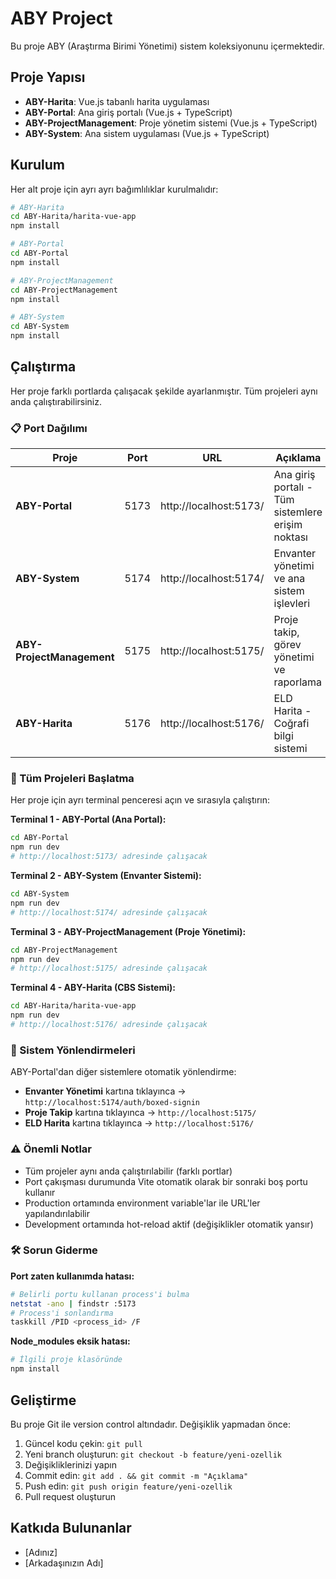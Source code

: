 # ABY Project

Bu proje ABY (Araştırma Birimi Yönetimi) sistem koleksiyonunu içermektedir.

## Proje Yapısı

- **ABY-Harita**: Vue.js tabanlı harita uygulaması
- **ABY-Portal**: Ana giriş portalı (Vue.js + TypeScript)
- **ABY-ProjectManagement**: Proje yönetim sistemi (Vue.js + TypeScript)
- **ABY-System**: Ana sistem uygulaması (Vue.js + TypeScript)

## Kurulum

Her alt proje için ayrı ayrı bağımlılıklar kurulmalıdır:

```bash
# ABY-Harita
cd ABY-Harita/harita-vue-app
npm install

# ABY-Portal
cd ABY-Portal
npm install

# ABY-ProjectManagement
cd ABY-ProjectManagement
npm install

# ABY-System
cd ABY-System
npm install
```

## Çalıştırma

Her proje farklı portlarda çalışacak şekilde ayarlanmıştır. Tüm projeleri aynı anda çalıştırabilirsiniz.

### 📋 Port Dağılımı

| Proje | Port | URL | Açıklama |
|-------|------|-----|----------|
| **ABY-Portal** | 5173 | http://localhost:5173/ | Ana giriş portalı - Tüm sistemlere erişim noktası |
| **ABY-System** | 5174 | http://localhost:5174/ | Envanter yönetimi ve ana sistem işlevleri |  
| **ABY-ProjectManagement** | 5175 | http://localhost:5175/ | Proje takip, görev yönetimi ve raporlama |
| **ABY-Harita** | 5176 | http://localhost:5176/ | ELD Harita - Coğrafi bilgi sistemi |

### 🚀 Tüm Projeleri Başlatma

Her proje için ayrı terminal penceresi açın ve sırasıyla çalıştırın:

**Terminal 1 - ABY-Portal (Ana Portal):**
```bash
cd ABY-Portal
npm run dev
# http://localhost:5173/ adresinde çalışacak
```

**Terminal 2 - ABY-System (Envanter Sistemi):**
```bash
cd ABY-System
npm run dev
# http://localhost:5174/ adresinde çalışacak
```

**Terminal 3 - ABY-ProjectManagement (Proje Yönetimi):**
```bash
cd ABY-ProjectManagement
npm run dev
# http://localhost:5175/ adresinde çalışacak
```

**Terminal 4 - ABY-Harita (CBS Sistemi):**
```bash
cd ABY-Harita/harita-vue-app
npm run dev
# http://localhost:5176/ adresinde çalışacak
```

### 🔗 Sistem Yönlendirmeleri

ABY-Portal'dan diğer sistemlere otomatik yönlendirme:

- **Envanter Yönetimi** kartına tıklayınca → `http://localhost:5174/auth/boxed-signin`
- **Proje Takip** kartına tıklayınca → `http://localhost:5175/`
- **ELD Harita** kartına tıklayınca → `http://localhost:5176/`

### ⚠️ Önemli Notlar

- Tüm projeler aynı anda çalıştırılabilir (farklı portlar)
- Port çakışması durumunda Vite otomatik olarak bir sonraki boş portu kullanır
- Production ortamında environment variable'lar ile URL'ler yapılandırılabilir
- Development ortamında hot-reload aktif (değişiklikler otomatik yansır)

### 🛠️ Sorun Giderme

**Port zaten kullanımda hatası:**
```bash
# Belirli portu kullanan process'i bulma
netstat -ano | findstr :5173
# Process'i sonlandırma
taskkill /PID <process_id> /F
```

**Node_modules eksik hatası:**
```bash
# İlgili proje klasöründe
npm install
```

## Geliştirme

Bu proje Git ile version control altındadır. Değişiklik yapmadan önce:

1. Güncel kodu çekin: `git pull`
2. Yeni branch oluşturun: `git checkout -b feature/yeni-ozellik`
3. Değişikliklerinizi yapın
4. Commit edin: `git add . && git commit -m "Açıklama"`
5. Push edin: `git push origin feature/yeni-ozellik`
6. Pull request oluşturun

## Katkıda Bulunanlar

- [Adınız]
- [Arkadaşınızın Adı]

